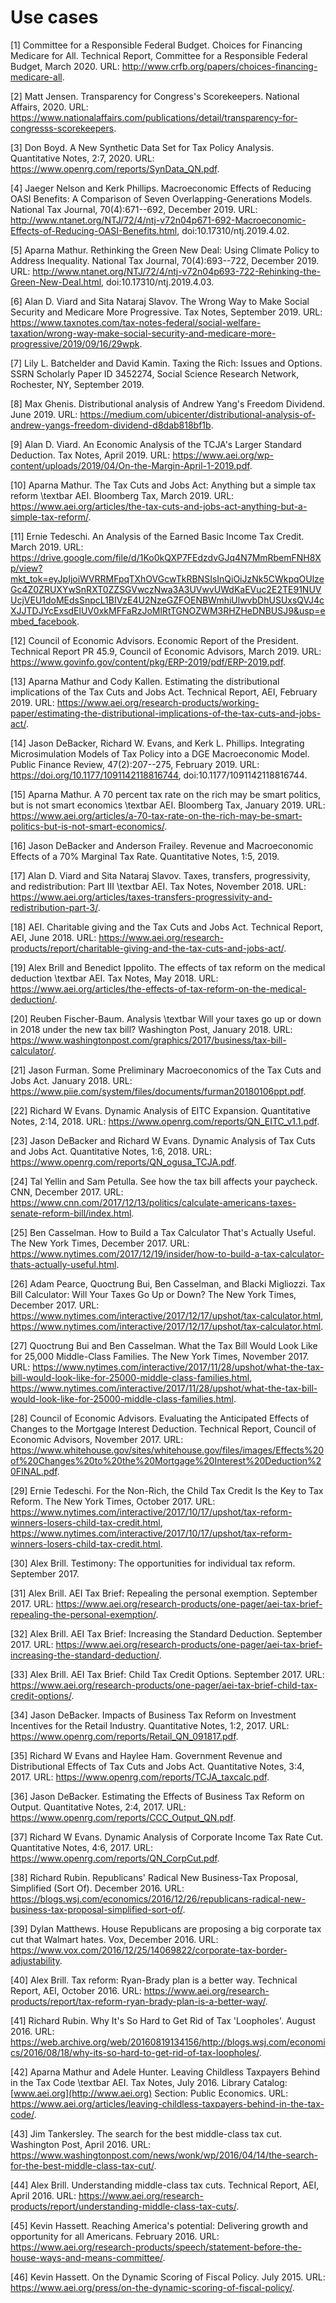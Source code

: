 Use cases
=========

\[1\] Committee for a Responsible Federal Budget. Choices for Financing
Medicare for All. Technical Report, Committee for a Responsible Federal
Budget, March 2020. URL:
<http://www.crfb.org/papers/choices-financing-medicare-all>.

\[2\] Matt Jensen. Transparency for Congress\'s Scorekeepers. National
Affairs, 2020. URL:
<https://www.nationalaffairs.com/publications/detail/transparency-for-congresss-scorekeepers>.

\[3\] Don Boyd. A New Synthetic Data Set for Tax Policy Analysis.
Quantitative Notes, 2:7, 2020. URL:
<https://www.openrg.com/reports/SynData_QN.pdf>.

\[4\] Jaeger Nelson and Kerk Phillips. Macroeconomic Effects of Reducing
OASI Benefits: A Comparison of Seven Overlapping-Generations Models.
National Tax Journal, 70(4):671--692, December 2019. URL:
<http://www.ntanet.org/NTJ/72/4/ntj-v72n04p671-692-Macroeconomic-Effects-of-Reducing-OASI-Benefits.html>,
doi:10.17310/ntj.2019.4.02.

\[5\] Aparna Mathur. Rethinking the Green New Deal: Using Climate Policy
to Address Inequality. National Tax Journal, 70(4):693--722, December
2019. URL:
<http://www.ntanet.org/NTJ/72/4/ntj-v72n04p693-722-Rehinking-the-Green-New-Deal.html>,
doi:10.17310/ntj.2019.4.03.

\[6\] Alan D. Viard and Sita Nataraj Slavov. The Wrong Way to Make
Social Security and Medicare More Progressive. Tax Notes, September
2019. URL:
<https://www.taxnotes.com/tax-notes-federal/social-welfare-taxation/wrong-way-make-social-security-and-medicare-more-progressive/2019/09/16/29wpk>.

\[7\] Lily L. Batchelder and David Kamin. Taxing the Rich: Issues and
Options. SSRN Scholarly Paper ID 3452274, Social Science Research
Network, Rochester, NY, September 2019.

\[8\] Max Ghenis. Distributional analysis of Andrew Yang's Freedom
Dividend. June 2019. URL:
<https://medium.com/ubicenter/distributional-analysis-of-andrew-yangs-freedom-dividend-d8dab818bf1b>.

\[9\] Alan D. Viard. An Economic Analysis of the TCJA's Larger Standard
Deduction. Tax Notes, April 2019. URL:
<https://www.aei.org/wp-content/uploads/2019/04/On-the-Margin-April-1-2019.pdf>.

\[10\] Aparna Mathur. The Tax Cuts and Jobs Act: Anything but a simple
tax reform \\textbar AEI. Bloomberg Tax, March 2019. URL:
<https://www.aei.org/articles/the-tax-cuts-and-jobs-act-anything-but-a-simple-tax-reform/>.

\[11\] Ernie Tedeschi. An Analysis of the Earned Basic Income Tax
Credit. March 2019. URL:
<https://drive.google.com/file/d/1Ko0kQXP7FEdzdvGJq4N7MmRbemFNH8Xp/view?mkt_tok=eyJpIjoiWVRRMFpqTXhOVGcwTkRBNSIsInQiOiJzNk5CWkpqOUlzeGc4Z0ZRUXYwSnRXT0ZZSGVwczNwa3A3UVwvUWdKaEVuc2E2TE91NUVUcjVEU1doMEdsSnpcL1BIVzE4U2NzeGZFOENBWmhiUlwvbDhUSUxsQVJ4cXJJTDJYcExsdElUV0xkMFFaRzJoMlRtTGNOZWM3RHZHeDNBUSJ9&usp=embed_facebook>.

\[12\] Council of Economic Advisors. Economic Report of the President.
Technical Report PR 45.9, Council of Economic Advisors, March 2019. URL:
<https://www.govinfo.gov/content/pkg/ERP-2019/pdf/ERP-2019.pdf>.

\[13\] Aparna Mathur and Cody Kallen. Estimating the distributional
implications of the Tax Cuts and Jobs Act. Technical Report, AEI,
February 2019. URL:
<https://www.aei.org/research-products/working-paper/estimating-the-distributional-implications-of-the-tax-cuts-and-jobs-act/>.

\[14\] Jason DeBacker, Richard W. Evans, and Kerk L. Phillips.
Integrating Microsimulation Models of Tax Policy into a DGE
Macroeconomic Model. Public Finance Review, 47(2):207--275, February
2019. URL: <https://doi.org/10.1177/1091142118816744>,
doi:10.1177/1091142118816744.

\[15\] Aparna Mathur. A 70 percent tax rate on the rich may be smart
politics, but is not smart economics \\textbar AEI. Bloomberg Tax,
January 2019. URL:
<https://www.aei.org/articles/a-70-tax-rate-on-the-rich-may-be-smart-politics-but-is-not-smart-economics/>.

\[16\] Jason DeBacker and Anderson Frailey. Revenue and Macroeconomic
Effects of a 70% Marginal Tax Rate. Quantitative Notes, 1:5, 2019.

\[17\] Alan D. Viard and Sita Nataraj Slavov. Taxes, transfers,
progressivity, and redistribution: Part III \\textbar AEI. Tax Notes,
November 2018. URL:
<https://www.aei.org/articles/taxes-transfers-progressivity-and-redistribution-part-3/>.

\[18\] AEI. Charitable giving and the Tax Cuts and Jobs Act. Technical
Report, AEI, June 2018. URL:
<https://www.aei.org/research-products/report/charitable-giving-and-the-tax-cuts-and-jobs-act/>.

\[19\] Alex Brill and Benedict Ippolito. The effects of tax reform on
the medical deduction \\textbar AEI. Tax Notes, May 2018. URL:
<https://www.aei.org/articles/the-effects-of-tax-reform-on-the-medical-deduction/>.

\[20\] Reuben Fischer-Baum. Analysis \\textbar Will your taxes go up or
down in 2018 under the new tax bill? Washington Post, January 2018. URL:
<https://www.washingtonpost.com/graphics/2017/business/tax-bill-calculator/>.

\[21\] Jason Furman. Some Preliminary Macroeconomics of the Tax Cuts and
Jobs Act. January 2018. URL:
<https://www.piie.com/system/files/documents/furman20180106ppt.pdf>.

\[22\] Richard W Evans. Dynamic Analysis of EITC Expansion. Quantitative
Notes, 2:14, 2018. URL:
<https://www.openrg.com/reports/QN_EITC_v1.1.pdf>.

\[23\] Jason DeBacker and Richard W Evans. Dynamic Analysis of Tax Cuts
and Jobs Act. Quantitative Notes, 1:6, 2018. URL:
<https://www.openrg.com/reports/QN_ogusa_TCJA.pdf>.

\[24\] Tal Yellin and Sam Petulla. See how the tax bill affects your
paycheck. CNN, December 2017. URL:
<https://www.cnn.com/2017/12/13/politics/calculate-americans-taxes-senate-reform-bill/index.html>.

\[25\] Ben Casselman. How to Build a Tax Calculator That's Actually
Useful. The New York Times, December 2017. URL:
<https://www.nytimes.com/2017/12/19/insider/how-to-build-a-tax-calculator-thats-actually-useful.html>.

\[26\] Adam Pearce, Quoctrung Bui, Ben Casselman, and Blacki Migliozzi.
Tax Bill Calculator: Will Your Taxes Go Up or Down? The New York Times,
December 2017. URL:
<https://www.nytimes.com/interactive/2017/12/17/upshot/tax-calculator.html>,
<https://www.nytimes.com/interactive/2017/12/17/upshot/tax-calculator.html>.

\[27\] Quoctrung Bui and Ben Casselman. What the Tax Bill Would Look
Like for 25,000 Middle-Class Families. The New York Times, November
2017. URL:
<https://www.nytimes.com/interactive/2017/11/28/upshot/what-the-tax-bill-would-look-like-for-25000-middle-class-families.html>,
<https://www.nytimes.com/interactive/2017/11/28/upshot/what-the-tax-bill-would-look-like-for-25000-middle-class-families.html>.

\[28\] Council of Economic Advisors. Evaluating the Anticipated Effects
of Changes to the Mortgage Interest Deduction. Technical Report, Council
of Economic Advisors, November 2017. URL:
<https://www.whitehouse.gov/sites/whitehouse.gov/files/images/Effects%20of%20Changes%20to%20the%20Mortgage%20Interest%20Deduction%20FINAL.pdf>.

\[29\] Ernie Tedeschi. For the Non-Rich, the Child Tax Credit Is the Key
to Tax Reform. The New York Times, October 2017. URL:
<https://www.nytimes.com/interactive/2017/10/17/upshot/tax-reform-winners-losers-child-tax-credit.html>,
<https://www.nytimes.com/interactive/2017/10/17/upshot/tax-reform-winners-losers-child-tax-credit.html>.

\[30\] Alex Brill. Testimony: The opportunities for individual tax
reform. September 2017.

\[31\] Alex Brill. AEI Tax Brief: Repealing the personal exemption.
September 2017. URL:
<https://www.aei.org/research-products/one-pager/aei-tax-brief-repealing-the-personal-exemption/>.

\[32\] Alex Brill. AEI Tax Brief: Increasing the Standard Deduction.
September 2017. URL:
<https://www.aei.org/research-products/one-pager/aei-tax-brief-increasing-the-standard-deduction/>.

\[33\] Alex Brill. AEI Tax Brief: Child Tax Credit Options. September
2017. URL:
<https://www.aei.org/research-products/one-pager/aei-tax-brief-child-tax-credit-options/>.

\[34\] Jason DeBacker. Impacts of Business Tax Reform on Investment
Incentives for the Retail Industry. Quantitative Notes, 1:2, 2017. URL:
<https://www.openrg.com/reports/Retail_QN_091817.pdf>.

\[35\] Richard W Evans and Haylee Ham. Government Revenue and
Distributional Effects of Tax Cuts and Jobs Act. Quantitative Notes,
3:4, 2017. URL: <https://www.openrg.com/reports/TCJA_taxcalc.pdf>.

\[36\] Jason DeBacker. Estimating the Effects of Business Tax Reform on
Output. Quantitative Notes, 2:4, 2017. URL:
<https://www.openrg.com/reports/CCC_Output_QN.pdf>.

\[37\] Richard W Evans. Dynamic Analysis of Corporate Income Tax Rate
Cut. Quantitative Notes, 4:6, 2017. URL:
<https://www.openrg.com/reports/QN_CorpCut.pdf>.

\[38\] Richard Rubin. Republicans' Radical New Business-Tax Proposal,
Simplified (Sort Of). December 2016. URL:
<https://blogs.wsj.com/economics/2016/12/26/republicans-radical-new-business-tax-proposal-simplified-sort-of/>.

\[39\] Dylan Matthews. House Republicans are proposing a big corporate
tax cut that Walmart hates. Vox, December 2016. URL:
<https://www.vox.com/2016/12/25/14069822/corporate-tax-border-adjustability>.

\[40\] Alex Brill. Tax reform: Ryan-Brady plan is a better way.
Technical Report, AEI, October 2016. URL:
<https://www.aei.org/research-products/report/tax-reform-ryan-brady-plan-is-a-better-way/>.

\[41\] Richard Rubin. Why It's So Hard to Get Rid of Tax 'Loopholes'.
August 2016. URL:
<https://web.archive.org/web/20160819134156/http://blogs.wsj.com/economics/2016/08/18/why-its-so-hard-to-get-rid-of-tax-loopholes/>.

\[42\] Aparna Mathur and Adele Hunter. Leaving Childless Taxpayers
Behind in the Tax Code \\textbar AEI. Tax Notes, July 2016. Library
Catalog: [www.aei.org](http://www.aei.org) Section: Public Economics.
URL:
<https://www.aei.org/articles/leaving-childless-taxpayers-behind-in-the-tax-code/>.

\[43\] Jim Tankersley. The search for the best middle-class tax cut.
Washington Post, April 2016. URL:
<https://www.washingtonpost.com/news/wonk/wp/2016/04/14/the-search-for-the-best-middle-class-tax-cut/>.

\[44\] Alex Brill. Understanding middle-class tax cuts. Technical
Report, AEI, April 2016. URL:
<https://www.aei.org/research-products/report/understanding-middle-class-tax-cuts/>.

\[45\] Kevin Hassett. Reaching America\'s potential: Delivering growth
and opportunity for all Americans. February 2016. URL:
<https://www.aei.org/research-products/speech/statement-before-the-house-ways-and-means-committee/>.

\[46\] Kevin Hassett. On the Dynamic Scoring of Fiscal Policy. July
2015. URL:
<https://www.aei.org/press/on-the-dynamic-scoring-of-fiscal-policy/>.

